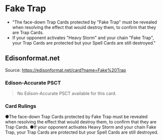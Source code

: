 # Fake Trap

*   "The face-down Trap Cards protected by "Fake Trap" must be revealed when resolving the effect that would destroy them, to confirm that they are Trap Cards.
*   If your opponent activates "Heavy Storm" and your chain "Fake Trap", your Trap Cards are protected but your Spell Cards are still destroyed."

## Edisonformat.net

Source: https://edisonformat.net/card?name=Fake%20Trap

### Edison-Accurate PSCT

> No Edison-Accurate PSCT available for this card.

### Card Rulings

●The face-down Trap Cards protected by Fake Trap must be revealed when resolving the effect that would destroy them, to confirm that they are Trap Cards.
●If your opponent activates Heavy Storm and your chain Fake Trap, your Trap Cards are protected but your Spell Cards are still destroyed.
            